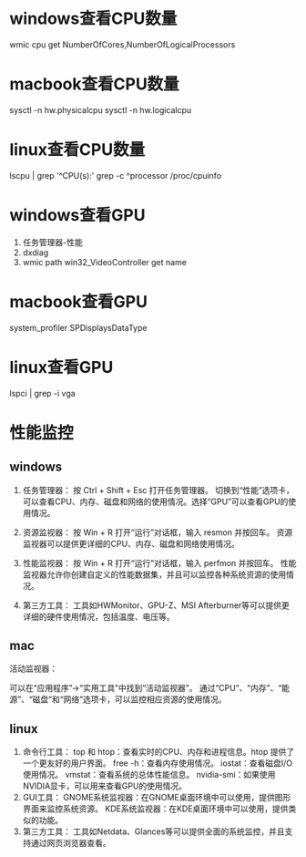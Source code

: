 



# windows查看CPU数量
wmic cpu get NumberOfCores,NumberOfLogicalProcessors


# macbook查看CPU数量
sysctl -n hw.physicalcpu
sysctl -n hw.logicalcpu


# linux查看CPU数量
lscpu | grep '^CPU(s):'
grep -c ^processor /proc/cpuinfo



# windows查看GPU
1. 任务管理器-性能
2. dxdiag
3. wmic path win32_VideoController get name

# macbook查看GPU
system_profiler SPDisplaysDataType


# linux查看GPU
lspci | grep -i vga

# 性能监控

## windows
1. 任务管理器：
按 Ctrl + Shift + Esc 打开任务管理器。
切换到“性能”选项卡，可以查看CPU、内存、磁盘和网络的使用情况。选择“GPU”可以查看GPU的使用情况。

2. 资源监视器：
按 Win + R 打开“运行”对话框，输入 resmon 并按回车。
资源监视器可以提供更详细的CPU、内存、磁盘和网络使用情况。

3. 性能监视器：
按 Win + R 打开“运行”对话框，输入 perfmon 并按回车。
性能监视器允许你创建自定义的性能数据集，并且可以监控各种系统资源的使用情况。

4. 第三方工具：
工具如HWMonitor、GPU-Z、MSI Afterburner等可以提供更详细的硬件使用情况，包括温度、电压等。

## mac

活动监视器：

可以在“应用程序”->“实用工具”中找到“活动监视器”。
通过“CPU”、“内存”、“能源”、“磁盘”和“网络”选项卡，可以监控相应资源的使用情况。


## linux
1. 命令行工具：
top 和 htop：查看实时的CPU、内存和进程信息。htop 提供了一个更友好的用户界面。
free -h：查看内存使用情况。
iostat：查看磁盘I/O使用情况。
vmstat：查看系统的总体性能信息。
nvidia-smi：如果使用NVIDIA显卡，可以用来查看GPU的使用情况。
2. GUI工具：
GNOME系统监视器：在GNOME桌面环境中可以使用，提供图形界面来监控系统资源。
KDE系统监视器：在KDE桌面环境中可以使用，提供类似的功能。
3. 第三方工具：
工具如Netdata、Glances等可以提供全面的系统监控，并且支持通过网页浏览器查看。





